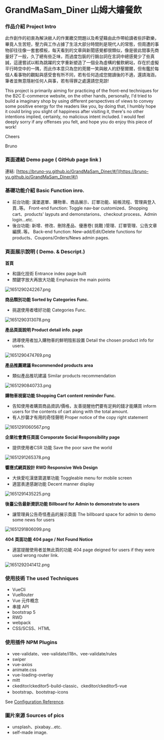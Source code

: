 # GrandMaSam_Diner 山姆大嬸餐飲

### 作品介紹 Project Intro

此作創作的初衷為解決敝人的作業繳交問題以及希望藉由此作帶給讀者些許歡樂，畢竟人生苦短，壓力與工作占據了生活大部分時間則是現代人的常態，但周遭的事物卻往往像一套套模板，每天看到的文章與新聞感覺都很類似，像是彼此間事先商量好了一般，久了總有些乏味，而過度包裝的行銷台詞在言詞中總感覺少了些真誠，這邊嘗試以較為跳躍的文字重新塑造了一個全為虛構的餐飲網站，存在於虛擬平行時空中的一隅，而此作本意只為您的莞爾一笑與敝人的舒壓爾爾，但有鑑於每個人看事物的觀點與感受會有所不同，若有任何造成您閱讀後的不適，還請海涵，筆者並無意隱射任何人與事，若有得罪之處還請您見諒!

This project is primarily aiming for practicing of the front-end techniques for the B2C E-commerce website, on the other hands, personally, I'd tried to build a imaginary shop by using different perspectives of views to convey some positive energy for the readers like you, by doing that, I humbly hope it could bring you slight of happiness after visiting it, there's no other intentions implied, certainly, no malicious intent included. I would feel deeply sorry if any offenses you felt, and hope you do enjoy this piece of work!

Cheers

Bruno

### 頁面連結 Demo page ( GitHub page link )

連結: [https://bruno-yu.github.io/GrandMaSam_Diner/#/](https://bruno-yu.github.io/GrandMaSam_Diner/#/)

### 基礎功能介紹 Basic Function inro.

- 前台功能: 漢堡選單、購物車、商品展示、訂單功能、結帳流程、管理員登入頁..等。
  Front-end function: Toggle nav-bar customized、Shopping cart、products' layputs and demonstarions、checkout process、Admin login...etc.
- 後台功能: 新增、修改、刪除產品、優惠卷( 挑戰 )管理、訂單管理、公告文章編撰..等。
  Back-end function: New-add/Edit/Delete functions for products、Coupons/Orders/News admin pages.

### 頁面展示說明 ( Demo. & Descript.)

**首頁**

* 和諧化技術
  Entrance index page built
* 關鍵字放大再放大功能
  Emphasize the main points

![1651290242267.png](image/README/1651290242267.png)

**商品類別功能 Sorted by Categories Func.**

* 挑選使用者嗜好功能
  Categories Func.

![1651290313078.png](image/README/1651290313078.png)

**產品頁面說明 Product detail info. page**

* 誘導使用者加入購物車的鮮明陰影設置
  Detail the chosen product info for users.

![1651290474769.png](image/README/1651290474769.png)

**產品推薦建議 Recommended products area**

* 類似產品推坑建議
  Similar products recommendation

![1651290840733.png](image/README/1651290840733.png)

**購物車視窗功能 Shopping Cart content reminder Func.**

* 告知使用者購買商品資訊/價格，友善提醒他們要有足夠的錢才能購買
  inform users for the contents of cart along with the total amount.
* 有人抄襲才有用的奇怪聲明
  Proper notice of the copy right statement

![1651291060567.png](image/README/1651291060567.png)

**企業社會責任頁面 Coroporate Social Responsibility page**

* 提供使用者CSR 功能
  Save the poor save the world

![1651291265378.png](image/README/1651291265378.png)

**響應式網頁設計 RWD Responsive Web Design** 

* 大俠愛吃漢堡寶選單功能
  Toggleable menu for mobile screen
* 適當表達感謝功能
  Decent manner display

![1651291435225.png](image/README/1651291435225.png)

**後臺公告最新資訊功能 Billboard for Admin to demonstrate to users**

* 讓管理員公告奇怪產品的展示頁面
  The billboard space for admin to demo some news for users

![1651291806099.png](image/README/1651291806099.png)

**404 頁面功能 404 page / Not Found Notice**

* 適當提醒使用者並無此頁的功能
  404 page deigned for users if they were used wrong router link.

![1651292041412.png](image/README/1651292041412.png)

### 使用技術 The used Techniques

- VueCli
- VueRouter
- Vue 元件概念
- 串接 API
- bootstrap 5
- RWD
- webpack
- CSS/SCSS、HTML

### 使用插件 NPM Plugins

- vee-validate、vee-validate/i18n、vee-validate/rules
- swiper
- vue-axios
- animate.css
- vue-loading-overlay
- mitt
- ckeditor/ckeditor5-build-classic、ckeditor/ckeditor5-vue
- bootstrap、bootstrap-icons

See [Configuration Reference](https://cli.vuejs.org/config/).

### 圖片來源 Sources of pics

- unsplash、pixabay...etc.
- self-made image.
